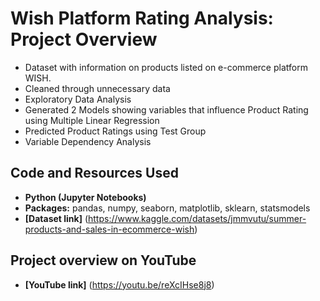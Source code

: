 # Wish Platform Rating Analysis: Project Overview

* Dataset with information on products listed on e-commerce platform WISH.
* Cleaned through unnecessary data
* Exploratory Data Analysis
* Generated 2 Models showing variables that influence Product Rating using Multiple Linear Regression 
* Predicted Product Ratings using Test Group
* Variable Dependency Analysis

## Code and Resources Used
- **Python (Jupyter Notebooks)**
- **Packages:** pandas, numpy, seaborn, matplotlib, sklearn, statsmodels
- **[Dataset link]** (https://www.kaggle.com/datasets/jmmvutu/summer-products-and-sales-in-ecommerce-wish)

## Project overview on YouTube
- **[YouTube link]** (https://youtu.be/reXcIHse8j8)
